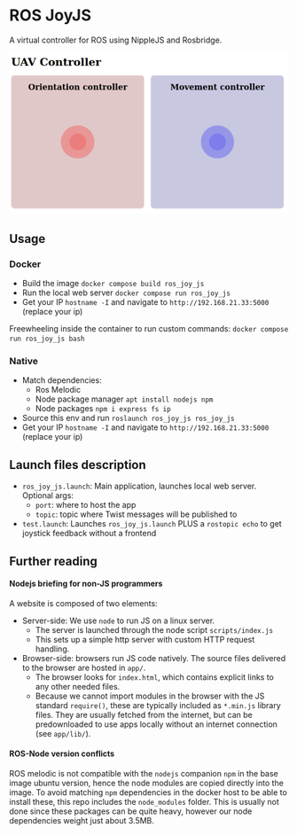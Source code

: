 # ROS JoyJS

A virtual controller for ROS using NippleJS and Rosbridge.

![image](.fig/demo.png)


## Usage

### Docker

- Build the image `docker compose build ros_joy_js`
- Run the local web server `docker compose run ros_joy_js`
- Get your IP `hostname -I` and navigate to `http://192.168.21.33:5000` (replace your ip)

Freewheeling inside the container to run custom commands: `docker compose run ros_joy_js bash`

### Native

- Match dependencies:
    - Ros Melodic 
    - Node package manager `apt install nodejs npm`
    - Node packages `npm i express fs ip` 
- Source this env and run `roslaunch ros_joy_js ros_joy_js`
- Get your IP `hostname -I` and navigate to `http://192.168.21.33:5000` (replace your ip)


## Launch files description

- `ros_joy_js.launch`: Main application, launches local web server. Optional args:
    - `port`: where to host the app
    - `topic`: topic where Twist messages will be published to
- `test.launch`: Launches `ros_joy_js.launch` PLUS a `rostopic echo` to get joystick feedback without a frontend

## Further reading

#### Nodejs briefing for non-JS programmers

A website is composed of two elements:

- Server-side: We use `node` to run JS on a linux server. 
    - The server is launched through the node script `scripts/index.js`
    - This sets up a simple http server with custom HTTP request handling.  
- Browser-side: browsers run JS code natively. The source files delivered to the browser are hosted in `app/`. 
    - The browser looks for `index.html`, which contains explicit links to any other needed files. 
    - Because we cannot import modules in the browser with the JS standard `require()`, these are typically included as `*.min.js` library files. They are usually fetched from the internet, but can be predownloaded to use apps locally without an internet connection (see `app/lib/`).


#### ROS-Node version conflicts

ROS melodic is not compatible with the `nodejs` companion `npm` in the base image ubuntu version, hence the node modules are copied directly into the image. To avoid matching `npm` dependencies in the docker host to be able to install these, this repo includes the `node_modules` folder. This is usually not done since these packages can be quite heavy, however our node dependencies weight just about 3.5MB. 
